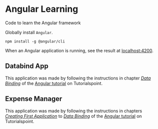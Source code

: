 # Angular Learning

Code to learn the Angular framework

Globally install `Angular`.
```
npm install -g @angular/cli
```

When an Angular application is running, see the result at
[localhost:4200](http://localhost:4200).

## Databind App

This application was made by following the instructions in chapter
[*Data Binding*](https://www.tutorialspoint.com/angular8/angular8_data_binding.htm)
of the
[Angular tutorial](https://www.tutorialspoint.com/angular8/index.htm)
on Tutorialspoint.

## Expense Manager

This application was made by following the instructions in chapters
[*Creating First Application*](https://www.tutorialspoint.com/angular8/angular8_creating_first_application.htm)
to
[*Data Binding*](https://www.tutorialspoint.com/angular8/angular8_data_binding.htm)
of the
[Angular tutorial](https://www.tutorialspoint.com/angular8/index.htm)
on Tutorialspoint.
